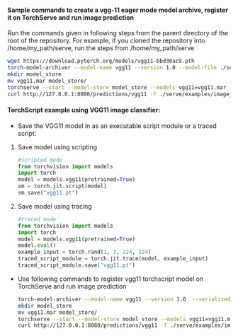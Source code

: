 #### Sample commands to create a vgg-11 eager mode model archive, register it on TorchServe and run image prediction

Run the commands given in following steps from the parent directory of the root of the repository. For example, if you cloned the repository into /home/my_path/serve, run the steps from /home/my_path/serve

```bash
wget https://download.pytorch.org/models/vgg11-bbd30ac9.pth
torch-model-archiver --model-name vgg11 --version 1.0 --model-file ./serve/examples/image_classifier/vgg_11/model.py --serialized-file vgg11-bbd30ac9.pth --handler ./serve/examples/image_classifier/vgg_11/vgg_handler.py --extra-files ./serve/examples/image_classifier/index_to_name.json
mkdir model_store
mv vgg11.mar model_store/
torchserve --start --model-store model_store --models vgg11=vgg11.mar
curl http://127.0.0.1:8080/predictions/vgg11 -T ./serve/examples/image_classifier/kitten.jpg
```

#### TorchScript example using VGG11 image classifier:

* Save the VGG11 model in as an executable script module or a traced script:

1. Save model using scripting
   ```python
   #scripted mode
   from torchvision import models
   import torch
   model = models.vgg11(pretrained=True)
   sm = torch.jit.script(model)
   sm.save("vgg11.pt")
   ```

2. Save model using tracing
   ```python
   #traced mode
   from torchvision import models
   import torch
   model = models.vgg11(pretrained=True)
   model.eval()
   example_input = torch.rand(1, 3, 224, 224)
   traced_script_module = torch.jit.trace(model, example_input)
   traced_script_module.save("vgg11.pt")
   ```  
 
* Use following commands to register vgg11 torchscript model on TorchServe and run image prediction

    ```bash
    torch-model-archiver --model-name vgg11 --version 1.0  --serialized-file vgg11.pt --extra-files ./serve/examples/image_classifier/index_to_name.json --handler ./serve/examples/image_classifier/vgg_11/vgg_handler.py
    mkdir model_store
    mv vgg11.mar model_store/
    torchserve --start --model-store model_store --models vgg11=vgg11.mar
    curl http://127.0.0.1:8080/predictions/vgg11 -T ./serve/examples/image_classifier/kitten.jpg
    ```
